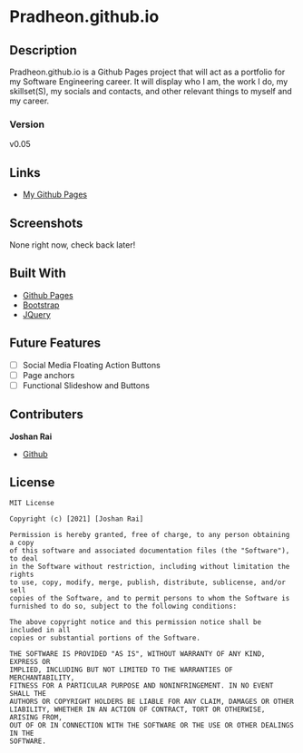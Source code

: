 # Pradheon.github.io

## Description
Pradheon.github.io is a Github Pages project that will act as a portfolio for my Software Engineering career. It will display who I am, the work I do, my skillset(S), my socials and contacts, and other relevant things to myself and my career.

### Version
v0.05

## Links
- [My Github Pages](https://pradheon.github.io/ "Joshan Rai's Github Pages")

## Screenshots
None right now, check back later!

## Built With
- [Github Pages](https://pages.github.com/ "Github Pages")
- [Bootstrap](https://getbootstrap.com/ "Bootstrap")
- [JQuery](https://jquery.com/ "JQuery")

## Future Features
- [ ] Social Media Floating Action Buttons
- [ ] Page anchors
- [ ] Functional Slideshow and Buttons

## Contributers
**Joshan Rai**
- [Github](https://github.com/pradheon "Joshan Rai (Pradheon)")

## License
```
MIT License

Copyright (c) [2021] [Joshan Rai]

Permission is hereby granted, free of charge, to any person obtaining a copy
of this software and associated documentation files (the "Software"), to deal
in the Software without restriction, including without limitation the rights
to use, copy, modify, merge, publish, distribute, sublicense, and/or sell
copies of the Software, and to permit persons to whom the Software is
furnished to do so, subject to the following conditions:

The above copyright notice and this permission notice shall be included in all
copies or substantial portions of the Software.

THE SOFTWARE IS PROVIDED "AS IS", WITHOUT WARRANTY OF ANY KIND, EXPRESS OR
IMPLIED, INCLUDING BUT NOT LIMITED TO THE WARRANTIES OF MERCHANTABILITY,
FITNESS FOR A PARTICULAR PURPOSE AND NONINFRINGEMENT. IN NO EVENT SHALL THE
AUTHORS OR COPYRIGHT HOLDERS BE LIABLE FOR ANY CLAIM, DAMAGES OR OTHER
LIABILITY, WHETHER IN AN ACTION OF CONTRACT, TORT OR OTHERWISE, ARISING FROM,
OUT OF OR IN CONNECTION WITH THE SOFTWARE OR THE USE OR OTHER DEALINGS IN THE
SOFTWARE.
```
